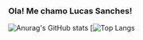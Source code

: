 ### Ola! Me chamo Lucas Sanches!
![Anurag's GitHub stats](https://github-readme-stats.vercel.app/api?username=sanches8&show_icons=true&theme=dracula)
[![Top Langs](https://github-readme-stats.vercel.app/api/top-langs/?username=https://github.com/sanches8/8a&layout=compact)
